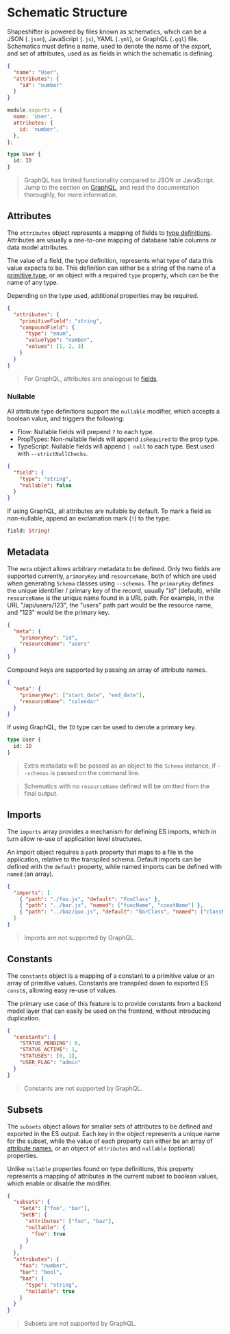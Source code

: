 # Schematic Structure

Shapeshifter is powered by files known as schematics, which can be a JSON (`.json`), JavaScript
(`.js`), YAML (`.yml`), or GraphQL (`.gql`) file. Schematics must define a name, used to denote the
name of the export, and set of attributes, used as as fields in which the schematic is defining.

```json
{
  "name": "User",
  "attributes": {
    "id": "number"
  }
}
```

```javascript
module.exports = {
  name: 'User',
  attributes: {
    id: 'number',
  },
};
```

```graphql
type User {
  id: ID
}
```

> GraphQL has limited functionality compared to JSON or JavaScript. Jump to the section on
> [GraphQL](./graphql.md), and read the documentation thoroughly, for more information.

## Attributes

The `attributes` object represents a mapping of fields to [type definitions](./definitions.md).
Attributes are usually a one-to-one mapping of database table columns or data model attributes.

The value of a field, the type definition, represents what type of data this value expects to be.
This definition can either be a string of the name of a
[primitive type](./definitions.md#primitives), or an object with a required `type` property, which
can be the name of any type.

Depending on the type used, additional properties may be required.

```json
{
  "attributes": {
    "primitiveField": "string",
    "compoundField": {
      "type": "enum",
      "valueType": "number",
      "values": [1, 2, 3]
    }
  }
}
```

> For GraphQL, attributes are analogous to
> [fields](https://facebook.github.io/graphql/#sec-Language.Fields).

### Nullable

All attribute type definitions support the `nullable` modifier, which accepts a boolean value, and
triggers the following:

* Flow: Nullable fields will prepend `?` to each type.
* PropTypes: Non-nullable fields will append `isRequired` to the prop type.
* TypeScript: Nullable fields will append `| null` to each type. Best used with
  `--strictNullChecks`.

```json
{
  "field": {
    "type": "string",
    "nullable": false
  }
}
```

If using GraphQL, all attributes are nullable by default. To mark a field as non-nullable, append an
exclamation mark (`!`) to the type.

```graphql
field: String!
```

## Metadata

The `meta` object allows arbitrary metadata to be defined. Only two fields are supported currently,
`primaryKey` and `resourceName`, both of which are used when generating `Schema` classes using
`--schemas`. The `primaryKey` defines the unique identifier / primary key of the record, usually
"id" (default), while `resourceName` is the unique name found in a URL path. For example, in the URL
"/api/users/123", the "users" path part would be the resource name, and "123" would be the primary
key.

```json
{
  "meta": {
    "primaryKey": "id",
    "resourceName": "users"
  }
}
```

Compound keys are supported by passing an array of attribute names.

```json
{
  "meta": {
    "primaryKey": ["start_date", "end_date"],
    "resourceName": "calendar"
  }
}
```

If using GraphQL, the `ID` type can be used to denote a primary key.

```graphql
type User {
  id: ID
}
```

> Extra metadata will be passed as an object to the `Schema` instance, if `--schemas` is passed on
> the command line.

> Schematics with no `resourceName` defined will be omitted from the final output.

## Imports

The `imports` array provides a mechanism for defining ES imports, which in turn allow re-use of
application level structures.

An import object requires a `path` property that maps to a file in the application, relative to the
transpiled schema. Default imports can be defined with the `default` property, while named imports
can be defined with `named` (an array).

```json
{
  "imports": [
    { "path": "./foo.js", "default": "FooClass" },
    { "path": "../bar.js", "named": ["funcName", "constName"] },
    { "path": "../baz/qux.js", "default": "BarClass", "named": ["className"] }
  ]
}
```

> Imports are not supported by GraphQL.

## Constants

The `constants` object is a mapping of a constant to a primitive value or an array of primitive
values. Constants are transpiled down to exported ES `const`s, allowing easy re-use of values.

The primary use case of this feature is to provide constants from a backend model layer that can
easily be used on the frontend, without introducing duplication.

```json
{
  "constants": {
    "STATUS_PENDING": 0,
    "STATUS_ACTIVE": 1,
    "STATUSES": [0, 1],
    "USER_FLAG": "admin"
  }
}
```

> Constants are not supported by GraphQL.

## Subsets

The `subsets` object allows for smaller sets of attributes to be defined and exported in the ES
output. Each key in the object represents a unique name for the subset, while the value of each
property can either be an array of [attribute names](#attributes), or an object of `attributes` and
`nullable` (optional) properties.

Unlike `nullable` properties found on type definitions, this property represents a mapping of
attributes in the current subset to boolean values, which enable or disable the modifier.

```json
{
  "subsets": {
    "SetA": ["foo", "bar"],
    "SetB": {
      "attributes": ["foo", "baz"],
      "nullable": {
        "foo": true
      }
    }
  },
  "attributes": {
    "foo": "number",
    "bar": "bool",
    "baz": {
      "type": "string",
      "nullable": true
    }
  }
}
```

> Subsets are not supported by GraphQL.
